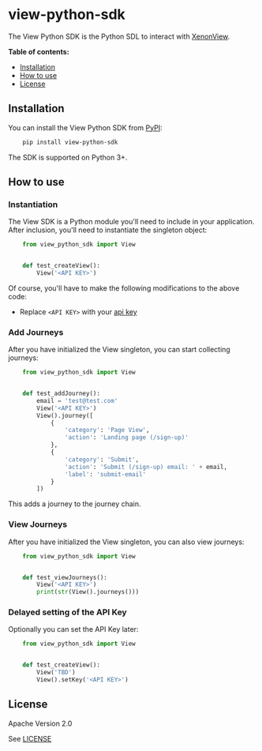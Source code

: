 # view-python-sdk

The View Python SDK is the Python SDL to interact with [XenonView](https://xenonview.com).

**Table of contents:**

* [Installation](#installation)
* [How to use](#how-to-use)
* [License](#license)

## <a name="installation"></a>
## Installation

You can install the View Python SDK from [PyPI](https://pypi.org/project/realpython-reader/):

```bash
    pip install view-python-sdk
```

The SDK is supported on Python 3+.

## <a name="how-to-use"></a>
## How to use

### Instantiation
The View SDK is a Python module you'll need to include in your application. After inclusion, you'll need to instantiate the singleton object:

```python
    from view_python_sdk import View


    def test_createView():
        View('<API KEY>')
```
Of course, you'll have to make the following modifications to the above code:
- Replace `<API KEY>` with your [api key](https://xenonview.com/api-get)

### Add Journeys
After you have initialized the View singleton, you can start collecting journeys:

```python
    from view_python_sdk import View


    def test_addJourney():
        email = 'test@test.com'
        View('<API KEY>')
        View().journey([
            {
                'category': 'Page View',
                'action': 'Landing page (/sign-up)'
            },
            {
                'category': 'Submit',
                'action': 'Submit (/sign-up) email: ' + email,
                'label': 'submit-email'    
            }
        ])
```
This adds a journey to the journey chain. 

### View Journeys
After you have initialized the View singleton, you can also view journeys:

```python
    from view_python_sdk import View


    def test_viewJourneys():
        View('<API KEY>')
        print(str(View().journeys()))
```

### Delayed setting of the API Key
Optionally you can set the API Key later:

```python
    from view_python_sdk import View


    def test_createView():
        View('TBD')
        View().setKey('<API KEY>')
```

## <a name="license"></a>
## License 

Apache Version 2.0

See [LICENSE](https://github.com/xenonview-com/view-python-sdk/blob/main/LICENSE)
